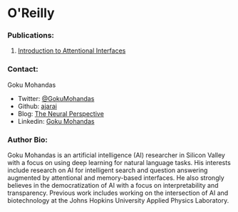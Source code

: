 # O'Reilly

### Publications:
1. [Introduction to Attentional Interfaces](.)

### Contact:
Goku Mohandas
* Twitter: [@GokuMohandas](https://twitter.com/gokumohandas)
* Github: [ajarai](https://github.com/ajarai)
* Blog: [The Neural Perspective](http://www.theneuralperspective.com)
* Linkedin: [Goku Mohandas](https://www.linkedin.com/in/gokumd)

### Author Bio:
Goku Mohandas is an artificial intelligence (AI) researcher in Silicon Valley with a focus on using deep learning for natural language tasks. His interests include research on AI for intelligent search and question answering augmented by attentional and memory-based interfaces. He also strongly believes in the democratization of AI with a focus on interpretability and transparency. Previous work includes working on the intersection of AI and biotechnology at the Johns Hopkins University Applied Physics Laboratory.
